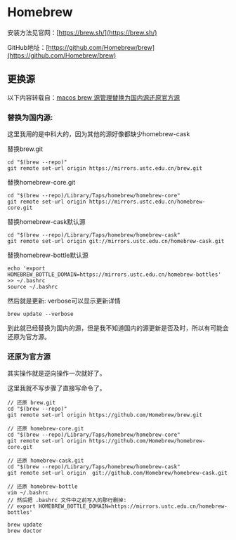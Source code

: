 # Homebrew

安装方法见官网：[https://brew.sh/](https://brew.sh/)

GitHub地址：[https://github.com/Homebrew/brew](https://github.com/Homebrew/brew)


## 更换源

以下内容转载自：[macos brew 源管理替换为国内源还原官方源](https://www.32e.top/system/mac/article-137.html)

### 替换为国内源:

这里我用的是中科大的，因为其他的源好像都缺少homebrew-cask

替换brew.git

```shell
cd "$(brew --repo)"
git remote set-url origin https://mirrors.ustc.edu.cn/brew.git
```

替换homebrew-core.git

```shell
cd "$(brew --repo)/Library/Taps/homebrew/homebrew-core"
git remote set-url origin https://mirrors.ustc.edu.cn/homebrew-core.git
```

替换homebrew-cask默认源

```shell
cd "$(brew --repo)/Library/Taps/homebrew/homebrew-cask"
git remote set-url origin git://mirrors.ustc.edu.cn/homebrew-cask.git
```

替换homebrew-bottle默认源

```shell
echo 'export HOMEBREW_BOTTLE_DOMAIN=https://mirrors.ustc.edu.cn/homebrew-bottles' >> ~/.bashrc
source ~/.bashrc
```

然后就是更新: verbose可以显示更新详情

```shell
brew update --verbose
```

到此就已经替换为国内的源，但是我不知道国内的源更新是否及时，所以有可能会还原为官方源。


### 还原为官方源

其实操作就是逆向操作一次就好了。

这里我就不写步骤了直接写命令了。

```shell
// 还原 brew.git
cd "$(brew --repo)"
git remote set-url origin https://github.com/Homebrew/brew.git

// 还原 homebrew-core.git
cd "$(brew --repo)/Library/Taps/homebrew/homebrew-core"
git remote set-url origin https://github.com/Homebrew/homebrew-core.git

// 还原 homebrew-cask.git
cd "$(brew --repo)/Library/Taps/homebrew/homebrew-cask"
git remote set-url origin  git://github.com/Homebrew/homebrew-cask.git

// 还原 homebrew-bottle
vim ~/.bashrc
// 然后把 .bashrc 文件中之前写入的那行删掉: 
// export HOMEBREW_BOTTLE_DOMAIN=https://mirrors.ustc.edu.cn/homebrew-bottles'

brew update
brew doctor
```




